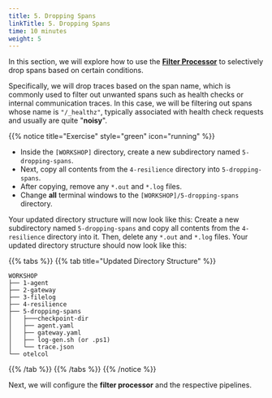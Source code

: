 ```yaml
---
title: 5. Dropping Spans
linkTitle: 5. Dropping Spans
time: 10 minutes
weight: 5
---
```


In this section, we will explore how to use the [**Filter Processor**](https://github.com/open-telemetry/opentelemetry-collector-contrib/blob/main/processor/filterprocessor/README.md) to selectively drop spans based on certain conditions.

Specifically, we will drop traces based on the span name, which is commonly used to filter out unwanted spans such as health checks or internal communication traces. In this case, we will be filtering out spans whose name is `"/_healthz"`, typically associated with health check requests and usually are quite "**noisy**".

{{% notice title="Exercise" style="green" icon="running" %}}

- Inside the `[WORKSHOP]` directory, create a new subdirectory named `5-dropping-spans`.
- Next, copy all contents from the `4-resilience` directory into `5-dropping-spans`.
- After copying, remove any `*.out` and `*.log` files.
- Change **all** terminal windows to the `[WORKSHOP]/5-dropping-spans` directory.

Your updated directory structure will now look like this:
Create a new subdirectory named `5-dropping-spans` and copy all contents from the `4-resilience` directory into it. Then, delete any `*.out` and `*.log` files. Your updated directory structure should now look like this:

{{% tabs %}}
{{% tab title="Updated Directory Structure" %}}

```text
WORKSHOP
├── 1-agent
├── 2-gateway
├── 3-filelog
├── 4-resilience
├── 5-dropping-spans
│   ├───checkpoint-dir
│   ├── agent.yaml
│   ├── gateway.yaml
│   ├── log-gen.sh (or .ps1)
│   └── trace.json
└── otelcol
```

{{% /tab %}}
{{% /tabs %}}
{{% /notice %}}

Next, we will configure the **filter processor** and the respective pipelines.
